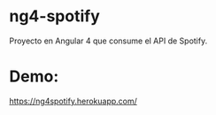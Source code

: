 # ng4-spotify
Proyecto en Angular 4 que consume el API de Spotify.
# Demo:
https://ng4spotify.herokuapp.com/
